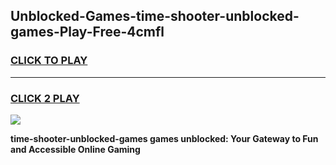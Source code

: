 
## Unblocked-Games-time-shooter-unblocked-games-Play-Free-4cmfl
<h3>
<a href="https://premium76.site?title=time-shooter-unblocked-games&ref=18A1">CLICK TO PLAY</a></h3>
<hr>

<h3>
<a href="https://premium76.site?title=time-shooter-unblocked-games&ref=18A1">CLICK 2 PLAY</a>
  
</h3>

<a href="https://premium76.site?title=time-shooter-unblocked-games&ref=18A1"><img src="https://clearcache.store/games.png"></a>


**time-shooter-unblocked-games games unblocked: Your Gateway to Fun and Accessible Online Gaming**
